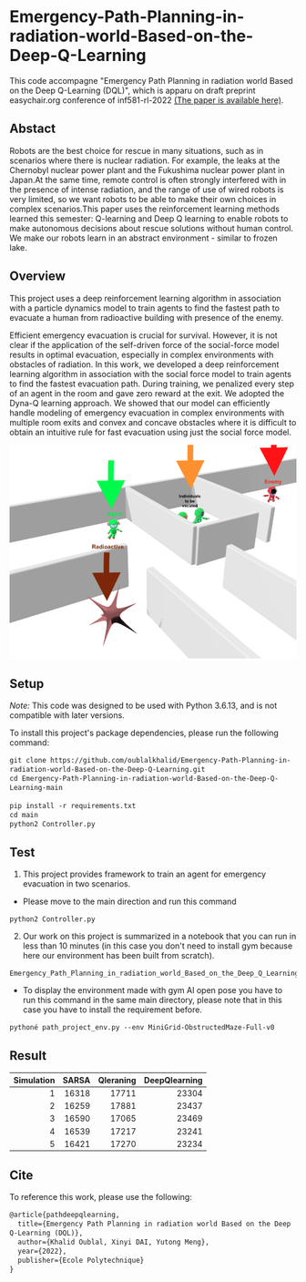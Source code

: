 # Emergency-Path-Planning-in-radiation-world-Based-on-the-Deep-Q-Learning
This code accompagne "Emergency Path Planning in radiation world Based on the Deep Q-Learning (DQL)", which is apparu on draft preprint easychair.org conference of inf581-rl-2022 [(The paper is available here)](https://drive.google.com/file/d/1VZAT00KhMzYD-Yx5Ygv5xlNH43MpbvZ6/view?usp=sharing).

## Abstact
Robots are the best choice for rescue in many situations, such as in scenarios where there is nuclear radiation. For example, the leaks at the Chernobyl nuclear power plant and the Fukushima nuclear power plant in Japan.At the same time, remote control is often strongly interfered with in the presence of intense radiation, and the range of use of wired robots is very limited, so we want robots to be able to make their own choices in complex scenarios.This paper uses the reinforcement learning methods learned this semester: Q-learning and Deep Q learning to enable robots to make autonomous decisions about rescue solutions without human control. We make our robots learn in an abstract environment - similar to frozen lake.

## Overview
This project uses a deep reinforcement learning algorithm in association with a particle dynamics model to train agents to find the fastest path to evacuate a human from radioactive building with presence of the enemy.

Efficient emergency evacuation is crucial for survival. However, it is not clear if the application of the self-driven force of the social-force model results in optimal evacuation, especially in complex environments with obstacles of radiation. In this work, we developed a deep reinforcement learning algorithm in association with the social force model to train agents to find the fastest evacuation path. During training, we penalized every step of an agent in the room and gave zero reward at the exit. We adopted the Dyna-Q learning approach. We showed that our model can efficiently handle modeling of emergency evacuation in complex environments with multiple room exits and convex and concave obstacles where it is difficult to obtain an intuitive rule for fast evacuation using just the social force model.

![Game map](img/senario_2.png)

## Setup
*Note:* This code was designed to be used with Python 3.6.13, and is not compatible with later versions.

To install this project's package dependencies, please run the following command:

```
git clone https://github.com/oublalkhalid/Emergency-Path-Planning-in-radiation-world-Based-on-the-Deep-Q-Learning.git
cd Emergency-Path-Planning-in-radiation-world-Based-on-the-Deep-Q-Learning-main

pip install -r requirements.txt
cd main
python2 Controller.py
```

## Test
1. This project provides framework to train an agent for emergency evacuation in two scenarios.
- Please move to the main direction and run this command
```
python2 Controller.py
```

2. Our work on this project is summarized in a notebook that you can run in less than 10 minutes (in this case you don't need to install gym because here our environment has been built from scratch).
 
```
Emergency_Path_Planning_in_radiation_world_Based_on_the_Deep_Q_Learning.ipynb
```

- To display the environment made with gym AI open pose you have to run this command in the same main directory, please note that in this case you have to install the requirement before.

```
pythoné path_project_env.py --env MiniGrid-ObstructedMaze-Full-v0
```
## Result

|   Simulation |   SARSA |   Qleraning |   DeepQlearning |
|-------------:|--------:|------------:|----------------:|
|            1 |   16318 |       17711 |           23304 |
|            2 |   16259 |       17881 |           23437 |
|            3 |   16590 |       17065 |           23469 |
|            4 |   16539 |       17217 |           23241 |
|            5 |   16421 |       17270 |           23234 |

## Cite

To reference this work, please use the following:
```
@article{pathdeepqlearning,
  title={Emergency Path Planning in radiation world Based on the Deep Q-Learning (DQL)},
  author={Khalid Oublal, Xinyi DAI, Yutong Meng},
  year={2022},
  publisher={Ecole Polytechnique}
}
```
